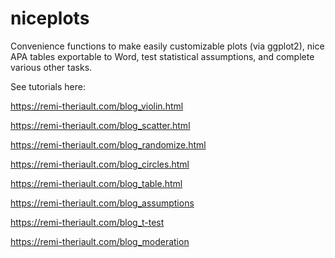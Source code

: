 # niceplots
Convenience functions to make easily customizable plots (via ggplot2), nice APA tables exportable to Word, test statistical assumptions, and complete various other tasks.

See tutorials here:

https://remi-theriault.com/blog_violin.html

https://remi-theriault.com/blog_scatter.html

https://remi-theriault.com/blog_randomize.html

https://remi-theriault.com/blog_circles.html

https://remi-theriault.com/blog_table.html

https://remi-theriault.com/blog_assumptions

https://remi-theriault.com/blog_t-test

https://remi-theriault.com/blog_moderation
